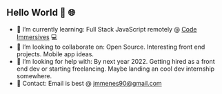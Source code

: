 ## Hello World 👋 :globe_with_meridians:


- 🌱 I’m currently learning: Full Stack JavaScript remotely @ [Code Immersives](https://www.codeimmersives.com/) :computer:
- :raised_hands: I’m looking to collaborate on: Open Source. Interesting front end projects. Mobile app ideas.
- 🤔 I’m looking for help with: By next year 2022. Getting hired as a front end dev or starting freelancing. Maybe landing an cool dev internship somewhere.
- :email: Contact: Email is best @ jmmenes90@gmail.com


